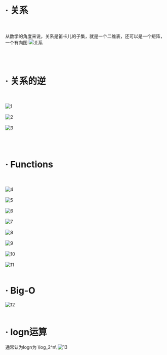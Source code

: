 # · 关系
</br></br>
从数学的角度来说，关系是笛卡儿的子集，就是一个二维表，还可以是一个矩阵，一个有向图
![关系](https://i.loli.net/2019/09/26/XKIO2SvLu3iUqzf.png)</br></br>
</br></br>
# · 关系的逆
</br></br>
![1](https://i.loli.net/2019/09/26/T17oxHewnpqIsPX.png)</br></br>
![2](https://i.loli.net/2019/09/26/qYvk31PZAwgzKQb.png)</br></br>
![3](https://i.loli.net/2019/09/26/iGLcPyxaFkfZqr4.png)</br></br>
</br></br>
# · Functions
</br></br>
![4](https://i.loli.net/2019/09/26/9QT1VSeKNx6BMud.png)</br></br>
![5](https://i.loli.net/2019/09/26/h698IEPGdZNaADk.png)</br></br>
![6](https://i.loli.net/2019/09/26/QcbYhxzaJsgVydM.png)</br></br>
![7](https://i.loli.net/2019/09/26/rftFAXEz1DoTc52.png)</br></br>
![8](https://i.loli.net/2019/09/26/pu8QfqmVOwJBlKs.png)</br></br>
![9](https://i.loli.net/2019/09/26/JZB5KaN34n8GudX.png)</br></br>
![10](https://i.loli.net/2019/09/26/KeZ7xvUaAkzV9do.png)</br></br>
![11](https://i.loli.net/2019/09/26/MkujD9Ko4gqtziQ.png)</br></br>

# · Big-O 
![12](https://i.loli.net/2019/10/14/xbwLCvFVaAMe29I.png)</br></br>
# · logn运算
通常认为logn为 \\log_2^n\\
![13](https://i.loli.net/2019/10/14/ztl5qrCgVeSn9dG.png)
